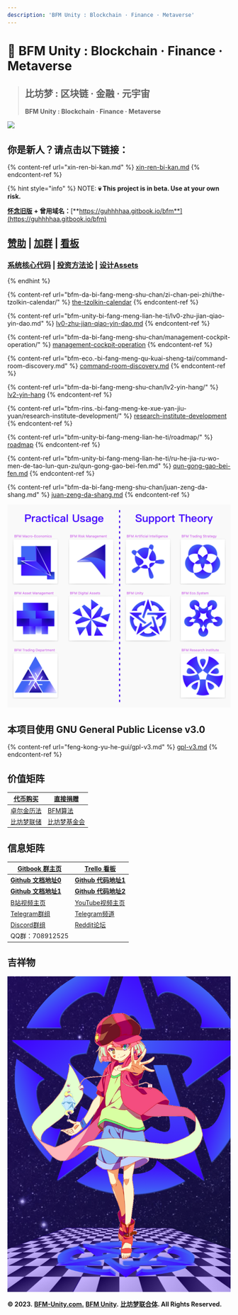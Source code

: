 ```yaml
---
description: 'BF​M Unity : Blockchain · Finance · Metaverse'
---
```


# 💎 BF​M Unity : Blockchain · Finance · Metaverse

> ## 比坊**梦 : 区块链 · 金融 · 元宇宙**
>
> **BF​M Unity : Blockchain · Finance · Metaverse**

![](<.gitbook/assets/BFM Unity 4.0 群青.png>)

## 你是新人？请点击以下链接：

{% content-ref url="xin-ren-bi-kan.md" %}
[xin-ren-bi-kan.md](xin-ren-bi-kan.md)
{% endcontent-ref %}

{% hint style="info" %}
NOTE: **💀 This project is in beta. Use at your own risk.**&#x20;

[**怀念旧版**](https://guhhhhaa.gitbook.io/bfm-unity-doc-v1/) **+ 曾用域名：**[**https://guhhhhaa.gitbook.io/bfm**](https://guhhhhaa.gitbook.io/bfm)

## [赞助](https://www.bfm-unity.com/bfm-da-bi-fang-meng-shu-chan/juan-zeng-da-shang) | [加群](https://www.bfm-unity.com/bfm-unity-bi-fang-meng-lian-he-ti/ru-he-jia-ru-wo-men-de-tao-lun-qun-zu) | [看板](https://trello.com/b/z4aDgNAL/todolist)

### [**系统核心代码**](https://www.bfm-unity.com/bfm-dins.-bi-fang-meng-gong-cheng-she-ji-yuan/ruan-jian-bfm-on-python) | [**投资方法论**](https://guhhhhaa.gitbook.io/joinquant/jin-rong-li-lun-zong-jie) **|** [**设计Assets**](https://share.weiyun.com/0nbQ5ZM9)
{% endhint %}

{% content-ref url="bfm-da-bi-fang-meng-shu-chan/zi-chan-pei-zhi/the-tzolkin-calendar/" %}
[the-tzolkin-calendar](bfm-da-bi-fang-meng-shu-chan/zi-chan-pei-zhi/the-tzolkin-calendar/)
{% endcontent-ref %}

{% content-ref url="bfm-unity-bi-fang-meng-lian-he-ti/lv0-zhu-jian-qiao-yin-dao.md" %}
[lv0-zhu-jian-qiao-yin-dao.md](bfm-unity-bi-fang-meng-lian-he-ti/lv0-zhu-jian-qiao-yin-dao.md)
{% endcontent-ref %}

{% content-ref url="bfm-da-bi-fang-meng-shu-chan/management-cockpit-operation/" %}
[management-cockpit-operation](bfm-da-bi-fang-meng-shu-chan/management-cockpit-operation/)
{% endcontent-ref %}

{% content-ref url="bfm-eco.-bi-fang-meng-qu-kuai-sheng-tai/command-room-discovery.md" %}
[command-room-discovery.md](bfm-eco.-bi-fang-meng-qu-kuai-sheng-tai/command-room-discovery.md)
{% endcontent-ref %}

{% content-ref url="bfm-da-bi-fang-meng-shu-chan/lv2-yin-hang/" %}
[lv2-yin-hang](bfm-da-bi-fang-meng-shu-chan/lv2-yin-hang/)
{% endcontent-ref %}

{% content-ref url="bfm-rins.-bi-fang-meng-ke-xue-yan-jiu-yuan/research-institute-development/" %}
[research-institute-development](bfm-rins.-bi-fang-meng-ke-xue-yan-jiu-yuan/research-institute-development/)
{% endcontent-ref %}

{% content-ref url="bfm-unity-bi-fang-meng-lian-he-ti/roadmap/" %}
[roadmap](bfm-unity-bi-fang-meng-lian-he-ti/roadmap/)
{% endcontent-ref %}

{% content-ref url="bfm-unity-bi-fang-meng-lian-he-ti/ru-he-jia-ru-wo-men-de-tao-lun-qun-zu/qun-gong-gao-bei-fen.md" %}
[qun-gong-gao-bei-fen.md](bfm-unity-bi-fang-meng-lian-he-ti/ru-he-jia-ru-wo-men-de-tao-lun-qun-zu/qun-gong-gao-bei-fen.md)
{% endcontent-ref %}

{% content-ref url="bfm-da-bi-fang-meng-shu-chan/juan-zeng-da-shang.md" %}
[juan-zeng-da-shang.md](bfm-da-bi-fang-meng-shu-chan/juan-zeng-da-shang.md)
{% endcontent-ref %}

![](<.gitbook/assets/截屏2021-12-09 下午4.38.59.png>)

## 本项目使用 GNU General Public License v3.0

{% content-ref url="feng-kong-yu-he-gui/gpl-v3.md" %}
[gpl-v3.md](feng-kong-yu-he-gui/gpl-v3.md)
{% endcontent-ref %}

## 价值矩阵

| [代币购买](https://www.bfm-unity.com/bfm-da-bi-fang-meng-shu-chan/juan-zeng-da-shang)                    | [直接捐赠](https://www.bfm-unity.com/bfm-da-bi-fang-meng-shu-chan/juan-zeng-da-shang)                        |
| ---------------------------------------------------------------------------------------------------- | -------------------------------------------------------------------------------------------------------- |
| [卓尔金历法](https://www.bfm-unity.com/bfm-da-bi-fang-meng-shu-chan/zi-chan-pei-zhi/the-tzolkin-calendar) | [BFM算法](https://www.bfm-unity.com/bfm-dins.-bi-fang-meng-gong-cheng-she-ji-yuan/ruan-jian-bfm-on-python) |
| [比坊梦联储](https://www.bfm-unity.com/bfmurs/bi-fang-meng-lian-he-ti-chu-bei-xi-tong)                    | [比坊梦基金会](https://www.bfm-unity.com/bfmurs/untitled-1)                                                    |

## 信息矩阵

| [Gitbook 群主页](https://www.bfm-unity.com/)                              | [Trello 看板](https://trello.com/b/z4aDgNAL/todolist)                      |
| ---------------------------------------------------------------------- | ------------------------------------------------------------------------ |
| ****[**Github 文档地址0**](https://github.com/guhhhhaa/bfm-gitbook-v1)**** | ****[**Github 代码地址1**](https://github.com/guhhhhaa/bfm-group-file)****   |
| ****[**Github 文档地址1**](https://github.com/guhhhhaa/bfm-gitbook)****    | ****[**Github 代码地址2**](https://github.com/BFM-Unity/BFM-Unity-2)****     |
| [B站视频主页](https://space.bilibili.com/11708778)                          | [ YouTube视频主页](https://www.youtube.com/channel/UCfiSjf-6Sxnf0t9J2xGVzuA) |
| [Telegram群组](https://t.me/BFMUnity)                                    | [Telegram频道](https://t.me/BFM\_Unity)                                    |
| [Discord群组](https://discord.gg/CyEcS2wmzk)                             | [Reddit论坛](https://www.reddit.com/r/BFM\_Unity/)                         |
| QQ群：708912525                                                          |                                                                          |

## 吉祥物

![](<.gitbook/assets/BFM Unity 吉祥物.png>)

**© 2023.** [**BFM-Unity.com.**](https://www.bfm-unity.com/) [**BFM Unity**](https://www.bfm-unity.com/)**.** [**比坊梦联合体**](https://www.bfm-unity.com/)**. All Rights Reserved.**

